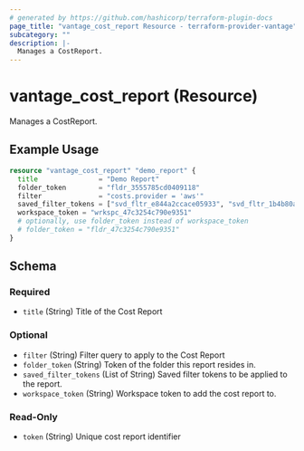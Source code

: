 ```yaml
---
# generated by https://github.com/hashicorp/terraform-plugin-docs
page_title: "vantage_cost_report Resource - terraform-provider-vantage"
subcategory: ""
description: |-
  Manages a CostReport.
---
```


# vantage_cost_report (Resource)

Manages a CostReport.

## Example Usage

```terraform
resource "vantage_cost_report" "demo_report" {
  title               = "Demo Report"
  folder_token        = "fldr_3555785cd0409118"
  filter              = "costs.provider = 'aws'"
  saved_filter_tokens = ["svd_fltr_e844a2ccace05933", "svd_fltr_1b4b80a380ef4ba2"]
  workspace_token = "wrkspc_47c3254c790e9351"
  # optionally, use folder_token instead of workspace_token
  # folder_token = "fldr_47c3254c790e9351"
}
```

<!-- schema generated by tfplugindocs -->
## Schema

### Required

- `title` (String) Title of the Cost Report

### Optional

- `filter` (String) Filter query to apply to the Cost Report
- `folder_token` (String) Token of the folder this report resides in.
- `saved_filter_tokens` (List of String) Saved filter tokens to be applied to the report.
- `workspace_token` (String) Workspace token to add the cost report to.

### Read-Only

- `token` (String) Unique cost report identifier


